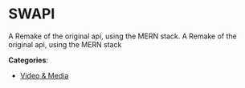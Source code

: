 # SWAPI

A Remake of the original api, using the MERN stack. A Remake of the original api, using the MERN stack

**Categories**:

- [Video & Media](https://github/apis-list/apis-list#video-and-media)



